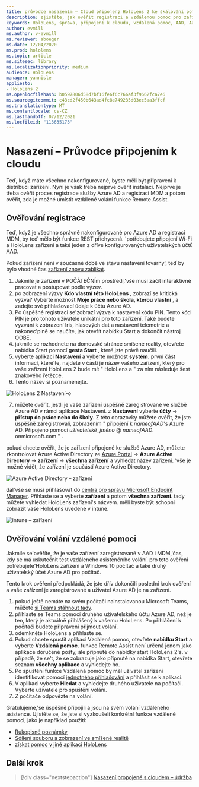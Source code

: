 ```yaml
---
title: průvodce nasazením – Cloud připojený HoloLens 2 ke škálování pomocí funkce Remote Assist – nasazení
description: zjistěte, jak ověřit registraci a vzdálenou pomoc pro zařízení HoloLens přes síť propojenou s cloudem.
keywords: HoloLens, správa, připojení k cloudu, vzdálená pomoc, AAD, Azure AD, MDM, správa mobilních zařízení
author: evmill
ms.author: v-evmill
ms.reviewer: aboeger
ms.date: 12/04/2020
ms.prod: hololens
ms.topic: article
ms.sitesec: library
ms.localizationpriority: medium
audience: HoloLens
manager: yannisle
appliesto:
- HoloLens 2
ms.openlocfilehash: b0597806d58d7bf16fe6f6c766af3f9662fca7e6
ms.sourcegitcommit: c43cd2f450b643ad4fc8e749235d03ec5aa3ffcf
ms.translationtype: MT
ms.contentlocale: cs-CZ
ms.lasthandoff: 07/12/2021
ms.locfileid: "113635173"
---
```

# <a name="deploy---cloud-connected-guide"></a>Nasazení – Průvodce připojením k cloudu

Teď, když máte všechno nakonfigurované, byste měli být připraveni k distribuci zařízení. Nyní je však třeba nejprve ověřit instalaci. Nejprve je třeba ověřit proces registrace služby Azure AD a registraci MDM a potom ověřit, zda je možné umístit vzdálené volání funkce Remote Assist.

## <a name="enrollment-validation"></a>Ověřování registrace

Teď, když je všechno správně nakonfigurované pro Azure AD a registraci MDM, by teď mělo být funkce REST přichycená. &#39;potřebujete připojení Wi-Fi a HoloLens zařízení a také jeden z dříve konfigurovaných uživatelských účtů AAD.

Pokud zařízení není v současné době ve stavu nastavení továrny&#39;, teď by bylo vhodné čas [zařízení znovu zablikat](/hololens/hololens-recovery#clean-reflash-the-device).

1. Jakmile je zařízení v POČÁTEČNÍm prostředí,&#39;vše musí začít interaktivně pracovat a postupovat podle výzev. 
1. po zobrazení výzvy **Kdo vlastní této HoloLens** , zobrazí se kritická výzva? Vyberte možnost **Moje práce nebo škola, kterou vlastní** , a zadejte své přihlašovací údaje k účtu Azure AD.
1. Po úspěšné registraci se&#39;zobrazí výzva k nastavení kódu PIN. Tento kód PIN je pro tohoto uživatele unikátní pro toto zařízení. Také budete vyzváni k zobrazení Iris, hlasových dat a nastavení telemetrie a nakonec&#39;plně se naučíte, jak otevřít nabídku Start a dokončit nástroj OOBE.
1. jakmile se rozhodnete na domovské stránce smíšené reality, otevřete nabídka Start pomocí **gesta Start** , které jste právě naučili.
1. vyberte aplikaci **Nastavení** a vyberte možnost **systém.** první část informací, které&#39;te, najdete v části je název vašeho zařízení, který pro vaše zařízení HoloLens 2 bude mít &quot; HoloLens a &quot; za ním následuje šest znakového řetězce.
1. Tento název si poznamenejte.

![HoloLens 2 Nastavení-o](./images/hololens2-settings-about.jpg)

7. můžete ověřit, jestli je vaše zařízení úspěšně zaregistrované ve službě Azure AD v rámci aplikace Nastavení. z **Nastavení** vyberte **účty**  ->  **přístup do práce nebo do školy**. Z této obrazovky můžete ověřit, že jste úspěšně zaregistrovali, zobrazením &quot; připojení k _nameofAAD_&#39;s Azure AD. Připojeno pomocí _uživatelské_jméno_ @ _nameofAAD_. onmicrosoft.com &quot; .


pokud chcete ověřit, že je zařízení připojené ke službě Azure AD, můžete zkontrolovat Azure Active Directory ze [Azure Portal](https://portal.azure.com/#home)  ->  **Azure Active Directory**  ->  **zařízení**  ->  **všechna zařízení** a vyhledat název zařízení. &#39;vše je možné vidět, že zařízení je součástí Azure Active Directory.


![Azure Active Directory – zařízení](./images/aad-enrollment.png)

dál&#39;vše se musí přihlašovat do [centra pro správu Microsoft Endpoint Manager](https://endpoint.microsoft.com/#home). Přihlaste se a vyberte **zařízení** a potom **všechna zařízení**. tady můžete vyhledat HoloLens zařízení&#39;s názvem. měli byste být schopni zobrazit vaše HoloLens uvedené v intune.

![Intune – zařízení](./images/endpoint-all-devices-enrolled.png)

## <a name="remote-assist-call-validation"></a>Ověřování volání vzdálené pomoci

Jakmile se&#39;ověříte, že je vaše zařízení zaregistrované v AAD i MDM,&#39;čas, kdy se má uskutečnit test vzdáleného asistenčního volání. pro toto ověření potřebujete&#39;HoloLens zařízení a Windows 10 počítač a také druhý uživatelský účet Azure AD pro počítač.

Tento krok ověření předpokládá, že jste dřív dokončili poslední krok ověření a vaše zařízení je zaregistrované a uživatel Azure AD je na zařízení.


1. pokud ještě nemáte na svém počítači nainstalovanou Microsoft Teams, můžete [si Teams stáhnout tady](https://www.microsoft.com/microsoft-365/microsoft-teams/download-app).
2. přihlaste se Teams pomocí druhého uživatelského účtu Azure AD, než je ten, který je aktuálně přihlášený k vašemu HoloLens. Po přihlášení k počítači budete připraveni přijmout volání.
3. odemkněte HoloLens a přihlaste se.
4. Pokud chcete spustit aplikaci Vzdálená pomoc, otevřete **nabídku Start** a vyberte **Vzdálená pomoc**. funkce Remote Assist není určená jenom jako aplikace doručené pošty, ale připnuté do nabídky start HoloLens 2&#39;s. v případě, že se&#39;t, že se zobrazuje jako připnuté na nabídka Start, otevřete seznam **všechny aplikace** a vyhledejte ho.
5. Po spuštění funkce Vzdálená pomoc by měl uživatel zařízení identifikovat pomocí [jednotného přihlašování](/azure/active-directory/manage-apps/what-is-single-sign-on) a přihlásit se k aplikaci.
6. V aplikaci vyberte **Hledat** a vyhledejte druhého uživatele na počítači. Vyberte uživatele pro spuštění volání.
7. Z počítače odpovězte na volání.

Gratulujeme,&#39;se úspěšně připojili a jsou na svém volání vzdáleného asistence. Ujistěte se, že jste si vyzkoušeli konkrétní funkce vzdálené pomoci, jako je například použití:

- [Rukopisné poznámky](/dynamics365/mixed-reality/remote-assist/add-annotations-hololens)
- [Sdílení souboru a zobrazení ve smíšené realitě](/dynamics365/mixed-reality/remote-assist/display-save-files)
- [získat pomoc v jiné aplikaci HoloLens](/dynamics365/mixed-reality/remote-assist/get-help-hololens-app-hololens)

## <a name="next-step"></a>Další krok

> [!div class="nextstepaction"]
> [Nasazení propojené s cloudem – údržba](hololens2-cloud-connected-maintain.md)